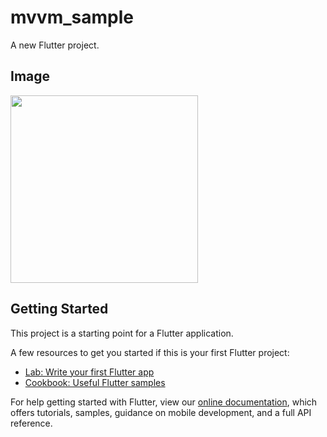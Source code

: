 # mvvm_sample

A new Flutter project.

## Image

<img src="https://user-images.githubusercontent.com/92189386/160783548-28633c24-3b47-4b00-a84e-3df457c3df94.png" width="300">


## Getting Started

This project is a starting point for a Flutter application.

A few resources to get you started if this is your first Flutter project:

- [Lab: Write your first Flutter app](https://flutter.dev/docs/get-started/codelab)
- [Cookbook: Useful Flutter samples](https://flutter.dev/docs/cookbook)

For help getting started with Flutter, view our
[online documentation](https://flutter.dev/docs), which offers tutorials,
samples, guidance on mobile development, and a full API reference.
